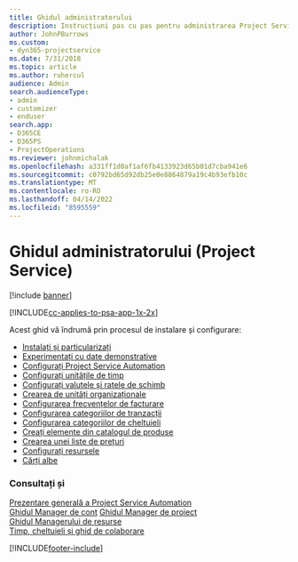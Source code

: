 ```yaml
---
title: Ghidul administratorului
description: Instrucțiuni pas cu pas pentru administrarea Project Service
author: JohnPBurrows
ms.custom:
- dyn365-projectservice
ms.date: 7/31/2018
ms.topic: article
ms.author: ruhercul
audience: Admin
search.audienceType:
- admin
- customizer
- enduser
search.app:
- D365CE
- D365PS
- ProjectOperations
ms.reviewer: johnmichalak
ms.openlocfilehash: a331ff1d0af1af6fb4133923d65b01d7cba941e6
ms.sourcegitcommit: c0792bd65d92db25e0e8864879a19c4b93efb10c
ms.translationtype: MT
ms.contentlocale: ro-RO
ms.lasthandoff: 04/14/2022
ms.locfileid: "8595559"
---
```

# <a name="administrator-guide-project-service"></a>Ghidul administratorului (Project Service)

[!include [banner](../includes/psa-now-project-operations.md)]

[!INCLUDE[cc-applies-to-psa-app-1x-2x](../includes/cc-applies-to-psa-app-1x-2x.md)]

Acest ghid vă îndrumă prin procesul de instalare și configurare:  
  
- [Instalați și particularizați](install-customize.md)
- [Experimentați cu date demonstrative](use-demo-data.md)
- [Configurați Project Service Automation](configure.md)
- [Configurați unitățile de timp](set-up-time-units.md)
- [Configurați valutele și ratele de schimb](set-up-currencies-exchange-rates.md)
- [Crearea de unități organizaționale](create-organizational-units.md)
- [Configurarea frecvențelor de facturare](set-up-invoice-frequencies.md)
- [Configurarea categoriilor de tranzacții](configure-transaction-categories.md)
- [Configurarea categoriilor de cheltuieli](configure-expense-categories.md)
- [Creați elemente din catalogul de produse](create-product-catalog-items.md)
- [Crearea unei liste de prețuri](create-price-list.md)
- [Configurați resursele](set-up-resources.md)
- [Cărți albe](white-papers.md)
  
### <a name="see-also"></a>Consultați și  
 [Prezentare generală a Project Service Automation](../psa/overview.md)    
 [Ghidul Manager de cont](../psa/account-manager-guide.md) [Ghidul Manager de proiect](../psa/project-manager-guide.md)   
 [Ghidul Managerului de resurse](../psa/resource-manager-guide.md)   
 [Timp, cheltuieli și ghid de colaborare](../psa/time-expense-collaboration-guide.md)


[!INCLUDE[footer-include](../includes/footer-banner.md)]
